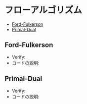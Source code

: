 # フローアルゴリズム
* [Ford-Fulkerson](#Ford-Fulkerson)
* [Primal-Dual](#Primal-Dual)
## Ford-Fulkerson
* Verify:
* コードの説明:
## Primal-Dual
* Verify:
* コードの説明:

